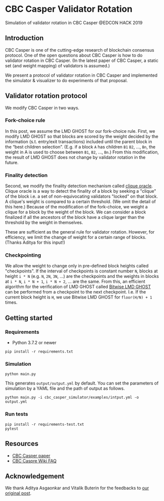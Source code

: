 # CBC Casper Validator Rotation

Simulation of validator rotation in CBC Casper @EDCON HACK 2019

## Introduction
CBC Casper is one of the cutting-edge research of blockchain consensus protocol.
One of the open questions about CBC Casper is how to do validator rotation in CBC Casper.
(In the latest paper of CBC Casper, a static set (and weight mapping) of validators is assumed.)

We present a protocol of validator rotation in CBC Casper and implemented the simulator & visualizer to do experiments of that proposal.

## Validator rotation protocol
We modify CBC Casper in two ways. 

### Fork-choice rule
In this post, we assume the LMD GHOST for our fork-choice rule.
First, we modify LMD GHOST so that blocks are scored by the weight decided by the information (s.t. entry/exit transactions) included until the parent block in the “best children selection”.
(E.g. if a block `A` has children `B1` `B2`, ..., `Bn`, the weight in A is used to choose between `B1`, `B2`, ..., `Bn`.)
From this modification, the result of LMD GHOST does not change by validator rotation in the future.

### Finality detection 
Second, we modify the finality detection mechanism called [clique oracle](https://github.com/ethereum/cbc-casper/wiki/FAQ#clique-oracle).
Clique oracle is a way to detect the finality of a block by seeking a "clique" of the block i.e. a set of non-equivocating validators "locked" on that block.
A clique's weight is compared to a certain threshold. (We omit the detail of this here.) 
Because of the modification of the fork-choice, we weight a clique for a block by the weight of the block.
We can consider a block finalized if all the ancestors of the block have a clique larger than the threshold by the weight in themselves.

These are sufficient as the general rule for validator rotation.
However, for efficiency, we limit the change of weight for a certain range of blocks.
(Thanks Aditya for this input!)
### Checkpointing
We allow the weight to change only in pre-defined block heights called "checkpoints".
If the interval of checkpoints is constant number `N`, blocks at height `i * N` (e.g. `N`, `2N`, `3N`, ...) are the checkpoints and the weights in blocks at `i * N`,  `i * N + 1`, `i * N + 2`, ... are the same.
From this, an efficient algorithm for the verification of LMD GHOST called [Bitwise LMD GHOST](https://medium.com/@aditya.asgaonkar/bitwise-lmd-ghost-an-efficient-cbc-casper-fork-choice-rule-6db924e57d1f) can be performed from a checkpoint to the next checkpoint.
I.e. If the current block height is `H`, we use Bitwise LMD GHOST for `floor(H/N) + 1` times. 


## Getting started
### Requirements
* Python 3.7.2 or newer

```
pip install -r requirements.txt
```

### Simulation
```
python main.py
```

This generates `output/output.yml` by default.
You can set the parameters of simulation by a YAML file and the path of output as follows. 

```
python main.py -i cbc_casper_simulator/examples/intput.yml -o output.yml
```

### Run tests

```
pip install -r requirements-test.txt
pytest
```
 
 
## Resources
- [CBC Casper paper](https://github.com/cbc-casper/cbc-casper-paper)
- [CBC Caspre Wiki FAQ](https://github.com/ethereum/cbc-casper/wiki/FAQ)

## Acknowledgement
We thank Aditya Asgaonkar and Vitalik Buterin for the feedbacks to [our original post](https://ethresear.ch/t/validator-rotation-in-cbc-casper/5200).
